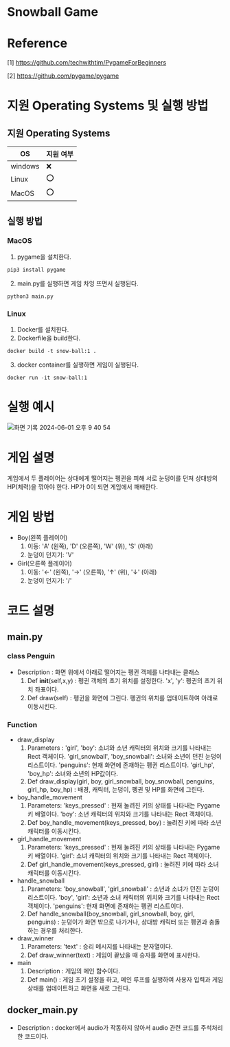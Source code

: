# Snowball Game

# Reference
[1] https://github.com/techwithtim/PygameForBeginners

[2] https://github.com/pygame/pygame

# 지원 Operating Systems 및 실행 방법

## 지원 Operating Systems
|OS| 지원 여부 |
|-----|--------|
|windows | :x:  |
| Linux  | :o: |
|MacOS  | :o:  |

## 실행 방법
### MacOS
1. pygame을 설치한다.
```
pip3 install pygame
```
2. main.py를 실행하면 게임 차잉 뜨면서 실행된다.
```
python3 main.py
```

### Linux
1. Docker를 설치한다.
2. Dockerfile을 build한다.
```
docker build -t snow-ball:1 .
```
3. docker container를 실행하면 게임이 실행된다.
```
docker run -it snow-ball:1
```

# 실행 예시
![화면 기록 2024-06-01 오후 9 40 54](https://github.com/parkjiung123/project1/assets/72504995/223da201-b4a2-4520-a885-6dd65144508b)

# 게임 설명
게임에서 두 플레이어는 상대에게 떨어지는 펭귄을 피해 서로 눈덩이를 던져 상대방의 HP(체력)을 깎아야 한다. HP가 0이 되면 게임에서 패배한다.

# 게임 방법
- Boy(왼쪽 플레이어)
    1. 이동: 'A' (왼쪽), 'D' (오른쪽), 'W' (위), 'S' (아래)
    2. 눈덩이 던지기: 'V'
- Girl(오른쪽 플레이어)
    1. 이동: '←' (왼쪽), '→' (오른쪽), '↑' (위), '↓' (아래)
    2. 눈덩이 던지기: '/'

# 코드 설명
## main.py
### class Penguin
- Description : 화면 위에서 아래로 떨어지는 펭귄 객체를 나타내는 클래스
  1. Def __init__(self,x,y) : 펭귄 객체의 초기 위치를 설정한다. 'x', 'y': 펭귄의 초기 위치 좌표이다.
  2. Def draw(self) : 펭귄을 화면에 그린다. 펭귄의 위치를 업데이트하여 아래로 이동시킨다.

### Function
- draw_display
    1. Parameters : 'girl', 'boy': 소녀와 소년 캐릭터의 위치와 크기를 나타내는 Rect 객체이다. 
    'girl_snowball', 'boy_snowball': 소녀와 소년이 던진 눈덩이 리스트이다. 
    'penguins': 현재 화면에 존재하는 펭귄 리스트이다. 
    'girl_hp', 'boy_hp': 소녀와 소년의 HP값이다.
    2. Def draw_display(girl, boy, girl_snowball, boy_snowball, penguins, girl_hp, boy_hp) : 배경, 캐릭터, 눈덩이, 펭귄 및 HP를 화면에 그린다.
- boy_handle_movement
    1. Parameters: 'keys_pressed' : 현재 눌려진 키의 상태를 나타내는 Pygame 키 배열이다.
    'boy': 소년 캐릭터의 위치와 크기를 나타내는 Rect 객체이다.
    2. Def boy_handle_movement(keys_pressed, boy) : 눌려진 키에 따라 소년 캐릭터를 이동시킨다.
- girl_handle_movement
    1. Parameters: 'keys_pressed' : 현재 눌려진 키의 상태를 나타내는 Pygame 키 배열이다.
    'girl': 소녀 캐릭터의 위치와 크기를 나타내는 Rect 객체이다.
    2. Def girl_handle_movement(keys_pressed, girl) : 눌려진 키에 따라 소녀 캐릭터를 이동시킨다.
- handle_snowball
    1. Parameters: 'boy_snowball', 'girl_snowball' : 소년과 소녀가 던진 눈덩이 리스트이다.
    'boy', 'girl': 소년과 소녀 캐릭터의 위치와 크기를 나타내는 Rect 객체이다.
    'penguins': 현재 화면에 존재하는 펭귄 리스트이다.
    2. Def handle_snowball(boy_snowball, girl_snowball, boy, girl, penguins) : 눈덩이가 화면 밖으로 나가거나, 상대방 캐릭터 또는 펭귄과 충돌하는 경우를 처리한다.
- draw_winner
    1. Parameters: 'text' : 승리 메시지를 나타내는 문자열이다.
    2. Def draw_winner(text) : 게임이 끝났을 때 승자를 화면에 표시한다.
- main
    1. Description : 게임의 메인 함수이다.
    2. Def main() : 게임 초기 설정을 하고, 메인 루프를 실행하여 사용자 입력과 게임 상태를 업데이트하고 화면을 새로 그린다.

## docker_main.py
- Description : docker에서 audio가 작동하지 않아서 audio 관련 코드를 주석처리한 코드이다.